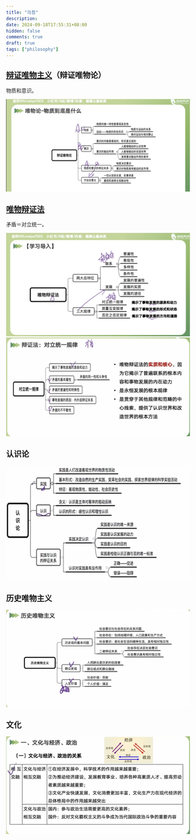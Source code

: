 ```yaml
---
title: "马哲"
description: 
date: 2024-09-18T17:55:31+08:00
hidden: false
comments: true
draft: true
tags: ["philosophy"]
---
```

## [辩证唯物主义](https://zh.wikipedia.org/wiki/%E8%BE%A9%E8%AF%81%E5%94%AF%E7%89%A9%E4%B8%BB%E4%B9%89)（辩证唯物论）

物质和意识。

![1726714781471](image/马哲/1726714781471.png)

## [唯物辩证法](https://zh.wikipedia.org/wiki/%E5%94%AF%E7%89%A9%E8%BE%A9%E8%AF%81%E6%B3%95)

矛盾＝对立统一。

![1726715117551](image/马哲/1726715117551.png)![1726715254074](image/马哲/1726715254074.png)

## 认识论

![1726715442370](image/马哲/1726715442370.png)

## 历史唯物主义

![1726727093170](image/马哲/1726727093170.png)

## 文化

![1726727147679](image/马哲/1726727147679.png)
